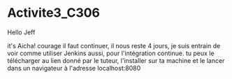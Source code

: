 # Activite3_C306
Hello Jeff 

it's Aicha!
courage il faut continuer, il nous reste 4 jours, je suis entrain de voir comme utiliser Jenkins aussi, pour l'intégration continue. tu peux le télécharger au lien donné par le tuteur, l'installer sur ta machine et le lancer dans un navigateur à l'adresse localhost:8080
